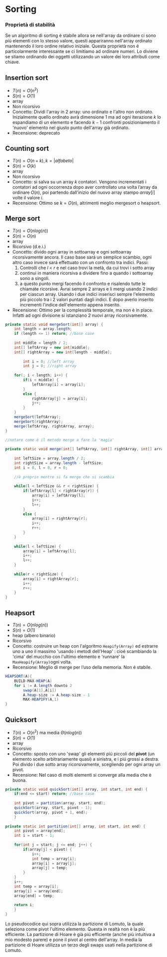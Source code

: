 # Sorting

### Proprietà di stabilità 

Se un algoritmo di sorting è stabile allora se nell'array da ordinare ci sono più elementi con lo stesso valore, questi appariranno nell'array ordinato mantenendo il loro ordine relativo iniziale. Questa proprietà non è particolarmente interessante se ci limitiamo ad ordinare numeri. Lo diviene se stiamo ordinando dei oggetti utilizzando un valore dei loro attributi come chiave.

## Insertion sort 
- $T(n) = O(n^2)$ 
- $S(n) = O(1)$
-  array 
-  Non ricorsivo
- Concetto: Dividi l'array in 2 array: uno ordinato e l'altro non ordinato. Inizialmente quello ordinato avrà dimensione 1 ma ad ogni iterazione $k$ lo espandiamo di un elemento e facendo $k-1$ confronti posizioniamento il 'nuovo' elemento nel giusto punto dell'array già ordinato. 
- Recensione: deprecato

## Counting sort 
- $T(n) = O(n+k), k=|alfabeto|$
- $S(n) = O(k)$
- array 
- Non ricorsivo
- Concetto: si salva su un array $k$ contatori. Vengono incrementati i contatori ad ogni occorrenza dopo aver controllato una volta l’array da ordinare $O(n)$, poi partendo dall’inizio del nuovo array stampo $array[i]$ volte il valore $i$.
- Recensione: Ottimo se $k = O(n)$, altrimenti meglio mergesort o heapsort. 

## Merge sort 
- $T(n) = O(n log(n))$ 
- $S(n) = O(n)$ 
- array 
- Ricorsivo (d.e.i.)
- Concetto: divido ogni array in sottoarray e ogni sottoarray ricorsivamente ancora. Il caso base sará un semplice scambio, ogni altro caso invece sará effettuato con un confronto tra indici.
	Passi: 
	1) Controlli che $l$ < $r$ e nel caso trovi la metà, da cui trovi i sotto array
	2) continui in maniera ricorsiva a dividere fino a quando i sottoarray sono a singoli.
	3) a questo punto mergi facendo il confronto e risalendo tutte le chiamate ricorsive. Avrai sempre 2 arrays e li mergi usando 2 indici per ciascun array. Usando i due indici inserisci sempre l'elemento più piccolo tra i 2 valori puntati dagli indici. E dopo averlo inserito incrementi l'indice dell'elemento appena inserito.
- Recensione: Ottimo per la complessità temporale, ma non è in place. Infatti ad ogni divisione si istanziano 2 nuovi array ricorsivamente. 

````Java
private static void mergeSort(int[] array) {		
	int length = array.length;
	if (length <= 1) return; //base case
		
	int middle = length / 2;
	int[] leftArray = new int[middle];
	int[] rightArray = new int[length - middle];
		
		int i = 0; //left array
		int j = 0; //right array
		
	for(; i < length; i++) {
		if(i < middle) {
			leftArray[i] = array[i];
		}
		else {
			rightArray[j] = array[i];
			j++;
		}
	}
	mergeSort(leftArray);
	mergeSort(rightArray);
	merge(leftArray, rightArray, array);
}
	
//notare come è il metodo merge a fare la 'magia'

private static void merge(int[] leftArray, int[] rightArray, int[] array) {
		
	int leftSize = array.length / 2;
	int rightSize = array.length - leftSize;
	int i = 0, l = 0, r = 0; 
		
	//è proprio mentre si fa merge che si scambia
	
	while(l < leftSize && r < rightSize) {
		if(leftArray[l] < rightArray[r]) {
			array[i] = leftArray[l];
			i++;
			l++;
		}
		else {
			array[i] = rightArray[r];
			i++;
			r++;
		}
	}
	
	while(l < leftSize) {
		array[i] = leftArray[l];
		i++;
		l++;
	}
	
	while(r < rightSize) {
		array[i] = rightArray[r];
		i++;
		r++;
	}
}
````

## Heapsort 
- $T(n) = O(n log(n))$
- $S(n) = O(1)$ 
- heap (albero binario) 
- Ricorsivo
- Concetto: costruire un heap con l'algoritmo  ````Heapify(Array)```` ed estrarre uno a uno il massimo 'usando i metodi dell'Heap' : cioé scambiando la 'cima' del mucchio con l'ultimo elemento e 'runnare' la  ````MaxHeapify(Array)````ogni volta. 
- Recensione: Meglio di merge per l’uso della memoria. Non é stabile. 

````Java
HEAPSORT(A){
	BUILD-MAX-HEAP(A) 
	for i := A.length downto 2 
		swap(A[1],A[i]) 
		A.heap-size := A.heap-size - 1 
		MAX-HEAPIFY(A,1)
}
````

## Quicksort 

- $T(n) = O(n^2)$ ma media $\Theta(n log(n))$ 
- $S(n) = O(1)$
- array 
- Ricorsivo 
- Concetto: sposto con uno 'swap' gli elementi piú piccoli del **pivot** (un elemento scelto arbitrariamente quasi) a sinistra, e i piú grossi a destra. Poi divido i due sotto array ricorsivamente, scegliendo per ogni array un pivot. 
- Recensione: Nel caso di molti elementi si converge alla media che è buona. 

````Java
private static void quickSort(int[] array, int start, int end) {
	if(end <= start) return; //base case
		
	int pivot = partition(array, start, end);
	quickSort(array, start, pivot - 1);
	quickSort(array, pivot + 1, end);		
	}
	
private static int partition(int[] array, int start, int end) {
	int pivot = array[end];
	int i = start - 1;
		
	for(int j = start; j <= end; j++) {
		if(array[j] < pivot) {
			i++;
			int temp = array[i];
			array[i] = array[j];
			array[j] = temp;
		}
	}
	i++;
	int temp = array[i];
	array[i] = array[end];
	array[end] = temp;
		
	return i;
	}
}
````

Lo pseudocodice qui sopra utilizza la partizione di Lomuto, la quale seleziona come pivot l'ultimo elemento. Questa in realtà non è la più efficiente. La partizione di Hoare è già più efficiente (anche più intuitiva a mio modesto parere) e pone il pivot al centro dell'array. In media la partizione di Hoare utilizza un terzo degli swaps usati nella partizione di Lomuto.